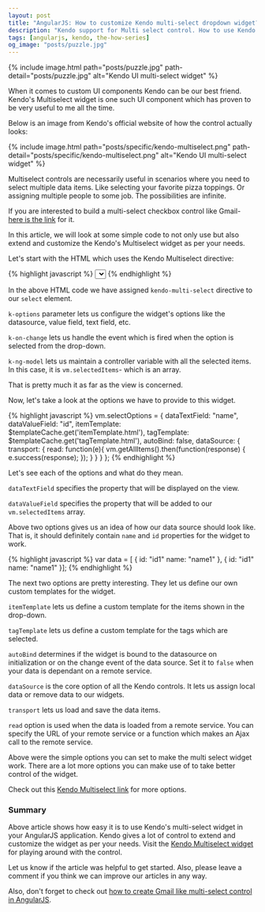```yaml
---
layout: post
title: "AngularJS: How to customize Kendo multi-select dropdown widget?"
description: "Kendo support for Multi select control. How to use Kendo multi-select control in your AngularJS app."
tags: [angularjs, kendo, the-how-series]
og_image: "posts/puzzle.jpg"
---
```


{% include image.html path="posts/puzzle.jpg" path-detail="posts/puzzle.jpg" alt="Kendo UI multi-select widget" %}

When it comes to custom UI components Kendo can be our best friend. Kendo's Multiselect widget is one such UI component which has proven to be very useful to me all the time.

Below is an image from Kendo's official website of how the control actually looks:

{% include image.html path="posts/specific/kendo-multiselect.png" path-detail="posts/specific/kendo-multiselect.png" alt="Kendo UI multi-select widget" %}

Multiselect controls are necessarily useful in scenarios where you need to select multiple data items. Like selecting your favorite pizza toppings. Or assigning multiple people to some job. The possibilities are infinite.

If you are interested to build a multi-select checkbox control like Gmail- [here is the link](http://ngninja.com/posts/angular-gmail-multi-select-control) for it.

In this article, we will look at some simple code to not only use but also extend and customize the Kendo's Multiselect widget as per your needs.

Let's start with the HTML which uses the Kendo Multiselect directive:


{% highlight javascript %}
<select kendo-multi-select id="multi-select"
          k-options="vm.selectOptions"
          k-on-change="vm.onChange()" 
          k-ng-model="vm.selectedItems"></select>
{% endhighlight %}


In the above HTML code we have assigned `kendo-multi-select` directive to our `select` element.

`k-options` parameter lets us configure the widget's options like the datasource, value field, text field, etc.

`k-on-change` lets us handle the event which is fired when the option is selected from the drop-down.

`k-ng-model` lets us maintain a controller variable with all the selected items. In this case, it is `vm.selectedItems`- which is an array.

That is pretty much it as far as the view is concerned.

Now, let's take a look at the options we have to provide to this widget.


{% highlight javascript %}
vm.selectOptions = {
    dataTextField: "name",
    dataValueField: "id",
    itemTemplate: $templateCache.get('itemTemplate.html'),
    tagTemplate: $templateCache.get('tagTemplate.html'),
    autoBind: false,
    dataSource: {
        transport: {
            read: function(e){
                vm.getAllItems().then(function(response) {
                    e.success(response);
                });
            }
        }
    }
};
{% endhighlight %}


Let's see each of the options and what do they mean.

`dataTextField` specifies the property that will be displayed on the view.

`dataValueField` specifies the property that will be added to our `vm.selectedItems` array.

Above two options gives us an idea of how our data source should look like. That is, it should definitely contain `name` and `id` properties for the widget to work. 


{% highlight javascript %}
var data = [
{
    id: "id1"
    name: "name1"
},
{
    id: "id1"
    name: "name1"
}];
{% endhighlight %}


The next two options are pretty interesting. They let us define our own custom templates for the widget.

`itemTemplate` lets us define a custom template for the items shown in the drop-down.

`tagTemplate` lets us define a custom template for the tags which are selected.

`autoBind` determines if the widget is bound to the datasource on initialization or on the change event of the data source. Set it to `false` when your data is dependant on a remote service.

`dataSource` is the core option of all the Kendo controls. It lets us assign local data or remove data to our widgets.

`transport` lets us load and save the data items.

`read` option is used when the data is loaded from a remote service. You can specify the URL of your remote service or a function which makes an Ajax call to the remote service. 

Above were the simple options you can set to make the multi select widget work. There are a lot more options you can make use of to take better control of the widget.

Check out this [Kendo Multiselect link](https://docs.telerik.com/kendo-ui/api/javascript/ui/multiselect) for more options.

### Summary

Above article shows how easy it is to use Kendo's multi-select widget in your AngularJS application. Kendo gives a lot of control to extend and customize the widget as per your needs. Visit the [Kendo Multiselect widget](http://demos.telerik.com/kendo-ui/multiselect/angular) for playing around with the control.

Let us know if the article was helpful to get started. Also, please leave a comment if you think we can improve our articles in any way.

Also, don't forget to check out [how to create Gmail like multi-select control in AngularJS](http://ngninja.com/posts/angular-gmail-multi-select-control).




